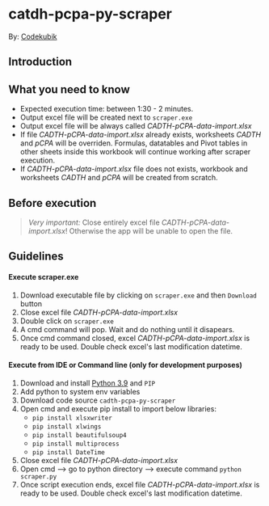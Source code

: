 # catdh-pcpa-py-scraper

By: [Codekubik](http://www.codekubik.com)

## Introduction

## What you need to know
- Expected execution time: between 1:30 - 2 minutes.
- Output excel file will be created next to `scraper.exe`
- Output excel file will be always called *CADTH-pCPA-data-import.xlsx*
- If file *CADTH-pCPA-data-import.xlsx* already exists, worksheets *CADTH* and *pCPA* will be overriden. Formulas, datatables and Pivot tables in other sheets inside this workbook will continue working after scraper execution.
- If *CADTH-pCPA-data-import.xlsx* file does not exists, workbook and worksheets *CADTH* and *pCPA* will be created from scratch.

## Before execution
> _Very important:_ Close entirely excel file *CADTH-pCPA-data-import.xlsx*! Otherwise the app will be unable to open the file.

## Guidelines

#### Execute scraper.exe
1. Download executable file by clicking on `scraper.exe` and then `Download` button
2. Close excel file *CADTH-pCPA-data-import.xlsx*
3. Double click on `scraper.exe`
4. A cmd command will pop. Wait and do nothing until it disapears.
5. Once cmd command closed, excel *CADTH-pCPA-data-import.xlsx* is ready to be used. Double check excel's last modification datetime.

#### Execute from IDE or Command line (only for development purposes)

1. Download and install [Python 3.9](https://www.python.org/downloads/release/python-390/) and `PIP`
2. Add python to system env variables
3. Download code source `cadth-pcpa-py-scraper`
4. Open cmd and execute pip install to import below libraries:
    - `pip install xlsxwriter`
    - `pip install xlwings`
    - `pip install beautifulsoup4`
    - `pip install multiprocess`
    - `pip install DateTime`
5. Close excel file *CADTH-pCPA-data-import.xlsx*
6. Open cmd --> go to python directory --> execute command `python scraper.py`
7. Once script execution ends, excel file *CADTH-pCPA-data-import.xlsx* is ready to be used. Double check excel's last modification datetime.
